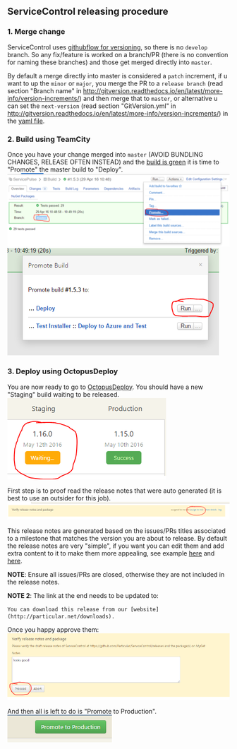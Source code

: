 ## ServiceControl releasing procedure

### 1. Merge change
ServiceControl uses [githubflow for versioning](http://gitversion.readthedocs.io/en/latest/git-branching-strategies/githubflow/), so there is no `develop` branch.
So any fix/feature is worked on a branch/PR (there is no convention for naming these branches) and those get merged directly into `master`.

By default a merge directly into master is considered a `patch` increment, if u want to up the `minor` or `major`, you merge the PR to a `release branch` (read section "Branch name" in http://gitversion.readthedocs.io/en/latest/more-info/version-increments/) and then merge that to `master`, or alternative u can set the `next-version` (read section "GitVersion.yml" in http://gitversion.readthedocs.io/en/latest/more-info/version-increments/) in the [yaml file](https://github.com/Particular/ServiceControl/blob/master/gitversionconfig.yaml).

### 2. Build using TeamCity
Once you have your change merged into `master` (AVOID BUNDLING CHANGES, RELEASE OFTEN INSTEAD) and the [build is green](https://builds.particular.net/project.html?projectId=ServicePulse) it is time to "Promote" the master build to "Deploy".
![Promote](Promote.PNG)
![Promote_dialog](Promote_dialog.PNG)

### 3. Deploy using OctopusDeploy
You are now ready to go to [OctopusDeploy](http://deploy.particular.net/app#/projects/servicepulse).
You should have a new "Staging" build waiting to be released.  
![Octopus_staging](Octopus_staging.PNG)

First step is to proof read the release notes that were auto generated (it is best to use an outsider for this job).  
![Octopus assign to me](Octopus%20assign%20to%20me.PNG)

This release notes are generated based on the issues/PRs titles associated to a milestone that matches the version you are about to release. 
By default the release notes are very "simple", if you want you can edit them and add extra content to it to make them more appealing, see example [here](https://github.com/Particular/ServiceControl/releases/tag/1.10.0) and [here](https://github.com/Particular/ServicePulse/releases/tag/1.2.0).

**NOTE**: Ensure all issues/PRs are closed, otherwise they are not included in the release notes.


**NOTE 2**: The link at the end needs to be updated to:
```
You can download this release from our [website](http://particular.net/downloads).
```

Once you happy approve them:  
![looks good](looks%20good.PNG)

And then all is left to do is "Promote to Production".  
![promote to prod](promote%20to%20prod.PNG)
